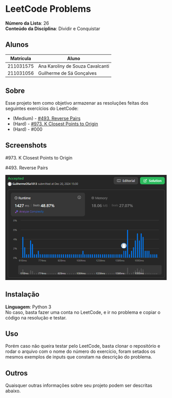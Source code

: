 # LeetCode Problems

**Número da Lista**: 26<br>
**Conteúdo da Disciplina**: Dividir e Conquistar<br>

## Alunos
|Matrícula | Aluno |
| -- | -- |
| 211031575  | Ana Karoliny de Souza Cavalcanti |
| 211031056 | Guilherme de Sá Gonçalves |

## Sobre 
Esse projeto tem como objetivo armazenar as resoluções feitas dos seguintes exercícios do LeetCode:
 - (Medium) - [#493. Reverse Pairs](https://leetcode.com/problems/reverse-pairs/description/?envType=problem-list-v2&envId=divide-and-conquer)
 - (Hard) - [#973. K Closest Points to Origin](https://leetcode.com/problems/k-closest-points-to-origin/description/?envType=problem-list-v2&envId=divide-and-conquer)
 - (Hard) - #000


## Screenshots
#973. K Closest Points to Origin


#493. Reverse Pairs

![493](img/img1.png)

## Instalação 
**Linguagem**: Python 3<br>
No caso, basta fazer uma conta no LeetCode, e ir no problema e copiar o código na resolução e testar.

## Uso 
Porém caso não queira testar pelo LeetCode, basta clonar o repositório e rodar o arquivo com o nome do número do exercício, foram setados os mesmos exemplos de inputs que constam na descrição do problema.

## Outros 
Quaisquer outras informações sobre seu projeto podem ser descritas abaixo.




